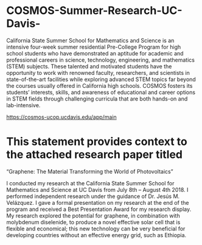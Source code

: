 # COSMOS-Summer-Research-UC-Davis-

California State Summer School for Mathematics and Science is an intensive four-week summer residential Pre-College Program for high school students who have demonstrated an aptitude for academic and professional careers in science, technology, engineering, and mathematics (STEM) subjects. These talented and motivated students have the opportunity to work with renowned faculty, researchers, and scientists in state-of-the-art facilities while exploring advanced STEM topics far beyond the courses usually offered in California high schools. COSMOS fosters its students’ interests, skills, and awareness of educational and career options in STEM fields through challenging curricula that are both hands-on and lab-intensive.

https://cosmos-ucop.ucdavis.edu/app/main


# This statement provides context to the attached research paper titled 
“Graphene: The Material Transforming the World of Photovoltaics”

I conducted my research at the California State Summer School for Mathematics and Science at UC Davis from July 8th – August 4th 2018. I performed independent research under the guidance of Dr. Jesús M. Velázquez. I gave a formal presentation on my research at the end of the program and received a Best Presentation Award for my research display. My research explored the potential for graphene, in combination with molybdenum diselenide, to produce a novel effective solar cell that is flexible and economical; this new technology can be very beneficial for developing countries without an effective energy grid, such as Ethiopia. 
